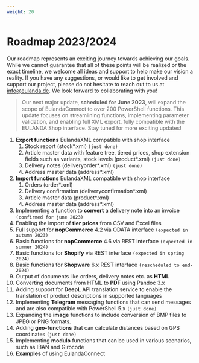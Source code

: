 ```yaml
---
weight: 20
---
```


# Roadmap 2023/2024

Our roadmap represents an exciting journey towards achieving our goals. While we cannot guarantee that all of these points will be realized or the exact timeline, we welcome all ideas and support to help make our vision a reality. If you have any suggestions, or would like to get involved and support our project, please do not hesitate to reach out to us at [info@eulanda.de](mailto:info@eulanda.de). We look forward to collaborating with you!

> Our next major update, **scheduled for June 2023**, will expand the scope of EulandaConnect to over 200 PowerShell functions. This update focuses on streamlining functions, implementing parameter validation, and enabling full XML export, fully compatible with the EULANDA Shop interface. Stay tuned for more exciting updates!

1. **Export functions** EulandaXML compatible with shop interface
   1. Stock report (stock*.xml) `(just done)`
   2. Article master data with feature tree, tiered prices, shop extension fields such as variants, stock levels (product*.xml) `(just done)`
   3. Delivery notes (deliveryorder*.xml)  `(just done)`
   4. Address master data (address*.xml)
2. **Import functions** EulandaXML compatible with shop interface
   1. Orders (order*.xml)
   2. Delivery confirmation (deliveryconfirmation*.xml)
   3. Article master data (product*.xml)
   4. Address master data (address*.xml)
3. Implementing a function to **convert** a delivery note into an invoice `(confirmed for june 2023)`
4. Enabling the import of **tier prices** from CSV and Excel files
5. Full support for **nopCommerce** 4.2 via ODATA interface `(expected in autumn 2023)`
6. Basic functions for **nopCommerce** 4.6 via REST interface `(expected in summer 2024)`
7. Basic functions for **Shopify** via REST interface  `(expected in spring 2024)`
8. Basic functions for **Shopware** 6.x REST interface `(rescheduled to end-2024)`
9. Output of documents like orders, delivery notes etc. as **HTML**
10. Converting documents from HTML to **PDF** using Pandoc 3.x
11. Adding support for **DeepL** API translation service to enable the translation of product descriptions in supported languages
12. Implementing **Telegram** messaging functions that can send messages and are also compatible with PowerShell 5.x  `(just done)`
13. Expanding the **image** functions to include conversion of BMP files to JPEG or PNG formats.
14. Adding **geo-functions** that can calculate distances based on GPS coordinates  `(just done)`
15. Implementing **modulo** functions that can be used in various scenarios, such as IBAN and Girocode
16. **Examples** of using EulandaConnect
